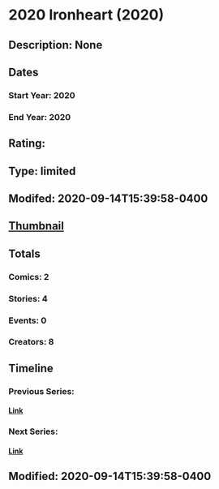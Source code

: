 # 2020 Ironheart (2020)
## Description: None
## Dates
### Start Year: 2020
### End Year: 2020
## Rating: 
## Type: limited
## Modifed: 2020-09-14T15:39:58-0400
## [Thumbnail](http://i.annihil.us/u/prod/marvel/i/mg/d/30/5f5fc6f0df496.jpg)
## Totals
### Comics: 2
### Stories: 4
### Events: 0
### Creators: 8
## Timeline
### Previous Series: 
#### [Link]()
### Next Series: 
#### [Link]()
## Modified: 2020-09-14T15:39:58-0400